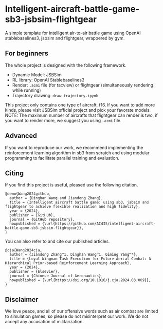 # Intelligent-aircraft-battle-game-sb3-jsbsim-flightgear
A simple template for intelligent air-to-air battle game using OpenAI stablebaselines3, jsbsim and flightgear, wrappered by gym.

## For beginners
The whole project is designed with the following framework.
- Dynamic Model: JSBSim
- RL library: OpenAI Stablebaselines3
- Render: `.acmi` file (for tacview) or flightgear (simultaneously rendering while running)
- Trajectory drawing: `draw trajectory.ipynb`

This project only contains one type of aircraft, f16. If you want to add more kinds, please visit JSBSim official project and pick your favorate models.
NOTE: The maximum number of aircrafts that flightgear can render is two, if you want to render more, we suggest you using `.acmi` file.

## Advanced
If you want to reproduce our work, we recommend implementing the reinforcement learning algorithm in sb3 from scratch and using modular programming to facilitate parallel training and evaluation.

## Citing
If you find this project is useful, pleased use the following citation.
```
@demo{Wang2024github,
  author = {Dinghan Wang and Jiandong Zhang},
  title = {Intelligent aircraft battle game: using sb3, jsbsim and flightgear to achieve flexible realization and high fidelity},
  year = {2024},
  publisher = {GitHub},
  journal = {GitHub repository},
  howpublished = {\url{https://github.com/AI4IS/intelligent-aircraft-battle-game-sb3-jsbsim-flightgear}},
}
```
You can also refer to and cite our published articles.
```
@cja{Wang2024cja,
  author = {Jiandong Zhang^1, Dinghan Wang^1, Qiming Yang^*},
  title = {Loyal Wingman Task Execution for Future Aerial Combat: A Hierarchical Prior-based Reinforcement Learning Approach},
  year = {2024},
  publisher = {Elsevier},
  journal = {Chinese Journal of Aeronautics},
  howpublished = {\url{https://doi.org/10.1016/j.cja.2024.03.009}},
}
```

## Disclaimer
We love peace, and all of our offensive words such as air combat are limited to simulation games, so please do not misinterpret our work. We do not accept any accusation of militarization.
